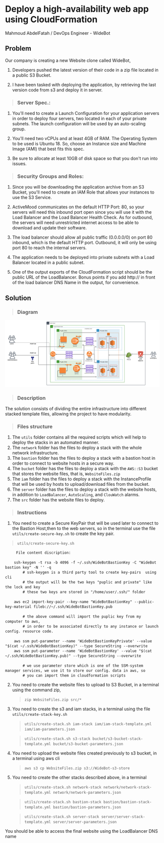 # Deploy a high-availability web app using CloudFormation
Mahmoud AbdelFatah / DevOps Engineer - WideBot


## Problem

Our company is creating a new Website clone called WideBot,

1. Developers pushed the latest version of their code in a zip file located in a public S3 Bucket.

2. I have been tasked with deploying the application, by retrieving the last version code from s3 and deploy it in server.

 
> ### Server Spec.:

1. You'll need to create a Launch Configuration for your application servers in order to deploy four servers, two located in each of your private subnets. The launch configuration will be used by an auto-scaling group.

2. You'll need two vCPUs and at least 4GB of RAM. The Operating System to be used is Ubuntu 18. So, choose an Instance size and Machine Image (AMI) that best fits this spec.

3. Be sure to allocate at least 10GB of disk space so that you don't run into issues. 


> ### Security Groups and Roles:


1. Since you will be downloading the application archive from an S3 Bucket, you'll need to create an IAM Role that allows your instances to use the S3 Service.

2. ActiveMood communicates on the default HTTP Port: 80, so your servers will need this inbound port open since you will use it with the Load Balancer and the Load Balancer Health Check. As for outbound, the servers will need unrestricted internet access to be able to download and update their software.

3. The load balancer should allow all public traffic (0.0.0.0/0) on port 80 inbound, which is the default HTTP port. Outbound, it will only be using port 80 to reach the internal servers.

4. The application needs to be deployed into private subnets with a Load Balancer located in a public subnet.

5. One of the output exports of the CloudFormation script should be the public URL of the LoadBalancer. Bonus points if you add http:// in front of the load balancer DNS Name in the output, for convenience.



## Solution

> ### Diagram

![Diagram](/docs/Architecture-Diagram.png)

> ### Description

The solution consists of dividing the entire infrastructure into different stacked template files, allowing the project to have modularity.

> ### Files structure
1. The `utils` folder contains all the required scripts which will help to deploy the stacks in an automated manner.
2. The `network` folder has the files to deploy a stack with the whole network infrastructure.
3. The `bastion` folder has the files to deploy a stack with a bastion host in order to connect to website hosts in a secure way.
4. The `bucket` folder has the files to deploy a stack with the `AWS::S3` bucket that stores the website files, that is, `WebsiteFiles.zip`
5. The `iam` folder has the files to deploy a stack with the InstanceProfile that will be used by hosts to upload/download files from the bucket.
6. The `server` folder has the files to deploy a stack with the website hosts, in addition to `LoadBalancer`, `AutoScaling`, and `ClouWatch` alarms.
7. The `src` folder has the website files to deploy.



> ### Instructions

1. You need to create a Secure KeyPair that will be used later to connect to the Bastion Host,then to the web servers, so in the terminal use the file `utils/create-secure-key.sh` to create the key pair.
  
  > `utils/create-secure-key.sh`
	
	     File content discription:

		ssh-keygen -t rsa -b 4096 -f ~/.ssh/WideBotBastionKey -C "WideBot bastion key" -N '' -q
			# ssh-keygen is a third party tool to create key-pairs  using cli
			# the output will be the two keys "puplic and private" like the lock and key
			# these two keys are stored in "/home/user/.ssh/" folder

		aws ec2 import-key-pair --key-name "WideBotBastionKey" --public-key-material fileb://~/.ssh/WideBotBastionKey.pub

			# the above command will import the puplic key from my computer to aws, 
			# in order to be associated directly to any instance or launch config. resource code.

		aws ssm put-parameter --name 'WideBotBastionKeyPrivate' --value "$(cat ~/.ssh/WideBotBastionKey)" --type SecureString --overwrite
		aws ssm put-parameter --name 'WideBotBastionKey' --value "$(cat ~/.ssh/WideBotBastionKey.pub)" --type SecureString --overwrite

			# we use parameter store which is one of the SSM-system manager services, we use it to store our config. data in aws, so 
			# you can import them in cloudformation scripts

2. You need to create the website files to upload to S3 Bucket, in a terminal using the command zip, 
    > `zip WebsiteFiles.zip src/*`

3. You need to create the s3 and iam stacks, in a terminal using the file `utils/create-stack-key.sh` 
    > `utils/create-stack.sh iam-stack iam/iam-stack-template.yml iam/iam-parameters.json`
    
    > `utils/create-stack.sh s3-stack bucket/s3-bucket-stack-template.yml bucket/s3-bucket-parameters.json`

4. You need to upload the website files created previously to s3 bucket, in a terminal using aws cli
    > `aws s3 cp WebsiteFiles.zip s3://WideBot-s3-store`

5. You need to create the other stacks described above, in a terminal

    > `utils/create-stack.sh network-stack network/network-stack-template.yml network/network-parameters.json`
    
    > `utils/create-stack.sh bastion-stack bastion/bastion-stack-template.yml bastion/bastion-parameters.json`

    > `utils/create-stack.sh server-stack server/server-stack-template.yml server/server-parameters.json`

You should be able to access the final website using the LoadBalancer DNS name
